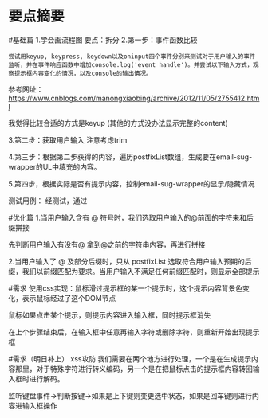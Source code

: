 # 要点摘要

#基础篇
1.学会画流程图
要点：拆分
2.第一步：事件函数比较

```
尝试用keyup, keypress, keydown以及oninput四个事件分别来测试对于用户输入的事件监听，并在事件响应函数中增加console.log('event handle')。并尝试以下输入方式，观察提示框内容变化的情况，以及console的输出情况。

```
参考网址：https://www.cnblogs.com/manongxiaobing/archive/2012/11/05/2755412.html

我觉得比较合适的方式是keyup
(其他的方式没办法显示完整的content)

3.第二步：获取用户输入
注意考虑trim

4.第三步：根据第二步获得的内容，遍历postfixList数组，生成要在email-sug-wrapper的UL中填充的内容。

5.第四步，根据实际是否有提示内容，控制email-sug-wrapper的显示/隐藏情况

测试用例：
经测试，通过

#优化篇
1.当用户输入含有 @ 符号时，我们选取用户输入的@前面的字符来和后缀拼接

先判断用户输入有没有@
拿到@之前的字符串内容，再进行拼接

2.当用户输入了 @ 及部分后缀时，只从 postfixList 选取符合用户输入预期的后缀，我们以前缀匹配为要求。当用户输入不满足任何前缀匹配时，则显示全部提示

#需求
使用css实现：鼠标滑过提示框的某一个提示时，这个提示内容背景色变化，表示鼠标经过了这个DOM节点

鼠标如果点击某个提示，则提示内容进入输入框，同时提示框消失

在上个步骤结束后，在输入框中任意再输入字符或删除字符，则重新开始出现提示框

#需求（明日补上）
xss攻防
我们需要在两个地方进行处理，一个是在生成提示内容那里，对于特殊字符进行转义编码，另一个是在把鼠标点击的提示框内容转回输入框时进行解码。

监听键盘事件->判断按键->如果是上下键则变更选中状态，如果是回车键则进行内容进输入框操作




